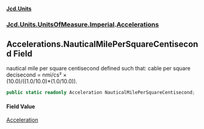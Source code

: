 #### [Jcd.Units](index.md 'index')
### [Jcd.Units.UnitsOfMeasure.Imperial](Jcd.Units.UnitsOfMeasure.Imperial.md 'Jcd.Units.UnitsOfMeasure.Imperial').[Accelerations](Accelerations.md 'Jcd.Units.UnitsOfMeasure.Imperial.Accelerations')

## Accelerations.NauticalMilePerSquareCentisecond Field

nautical mile per square centisecond defined such that: cable per square decisecond = nmi/cs² ×  
(10.0)/((1.0/10.0)*(1.0/10.0)).

```csharp
public static readonly Acceleration NauticalMilePerSquareCentisecond;
```

#### Field Value
[Acceleration](Acceleration.md 'Jcd.Units.UnitTypes.Acceleration')